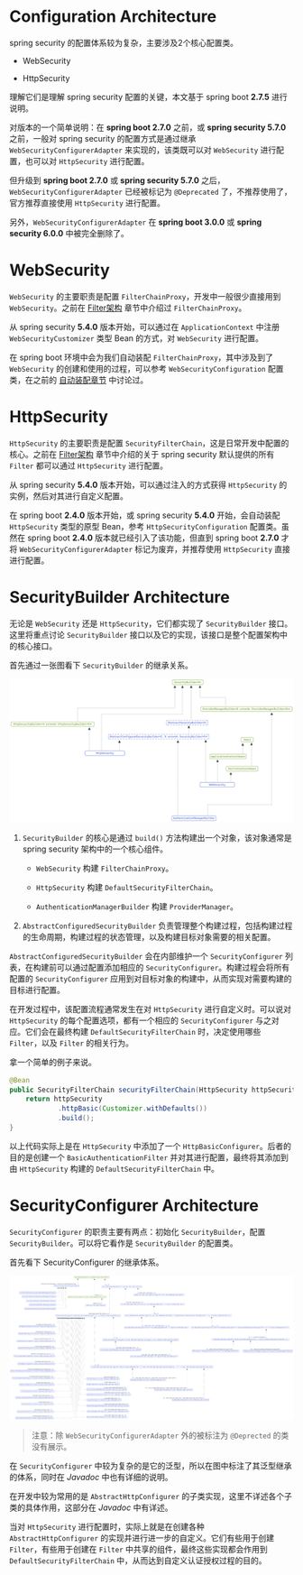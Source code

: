 # Configuration Architecture

spring security 的配置体系较为复杂，主要涉及2个核心配置类。

- WebSecurity

- HttpSecurity

理解它们是理解 spring security 配置的关键，本文基于 spring boot **2.7.5** 进行说明。

对版本的一个简单说明：在 **spring boot 2.7.0** 之前，或 **spring security 5.7.0** 之前，一般对 spring security 的配置方式是通过继承 `WebSecurityConfigurerAdapter` 来实现的，该类既可以对 `WebSecurity` 进行配置，也可以对 `HttpSecurity` 进行配置。

但升级到 **spring boot 2.7.0** 或 **spring security 5.7.0** 之后，`WebSecurityConfigurerAdapter` 已经被标记为 `@Deprecated` 了，不推荐使用了，官方推荐直接使用 `HttpSecurity` 进行配置。

另外，`WebSecurityConfigurerAdapter` 在 **spring boot 3.0.0** 或 **spring security 6.0.0** 中被完全删除了。

# WebSecurity

`WebSecurity` 的主要职责是配置 `FilterChainProxy`，开发中一般很少直接用到 `WebSecurity`。之前在 [Filter架构](./spring-security-1-architecture.md#filter-architecture) 章节中介绍过 `FilterChainProxy`。

从 spring security **5.4.0** 版本开始，可以通过在 `ApplicationContext` 中注册 `WebSecurityCustomizer` 类型 Bean 的方式，对 `WebSecurity` 进行配置。

在 spring boot 环境中会为我们自动装配 `FilterChainProxy`，其中涉及到了 `WebSecurity` 的创建和使用的过程，可以参考 `WebSecurityConfiguration` 配置类，在之前的 [自动装配章节](./spring-security-1-architecture.md#auto-configure-by-spring-boot) 中讨论过。

# HttpSecurity

`HttpSecurity` 的主要职责是配置 `SecurityFilterChain`，这是日常开发中配置的核心。之前在 [Filter架构](./spring-security-1-architecture.md#filter-architecture) 章节中介绍的关于 spring security 默认提供的所有 `Filter` 都可以通过 `HttpSecurity` 进行配置。

从 spring security **5.4.0** 版本开始，可以通过注入的方式获得 `HttpSecurity` 的实例，然后对其进行自定义配置。

在 spring boot **2.4.0** 版本开始，或 spring security **5.4.0** 开始，会自动装配 `HttpSecurity` 类型的原型 Bean，参考 `HttpSecurityConfiguration` 配置类。虽然在 spring boot **2.4.0** 版本就已经引入了该功能，但直到 spring boot **2.7.0** 才将 `WebSecurityConfigurerAdapter` 标记为废弃，并推荐使用 `HttpSecurity` 直接进行配置。

# SecurityBuilder Architecture

无论是 `WebSecurity` 还是 `HttpSecurity`，它们都实现了 `SecurityBuilder` 接口。这里将重点讨论 `SecurityBuilder` 接口以及它的实现，该接口是整个配置架构中的核心接口。

首先通过一张图看下 `SecurityBuilder` 的继承关系。

![SecurityBuilder继承体系](./img/type.SecurityBuilder.excalidraw.png)

1. `SecurityBuilder` 的核心是通过 `build()` 方法构建出一个对象，该对象通常是 spring security 架构中的一个核心组件。

    - `WebSecurity` 构建 `FilterChainProxy`。

    - `HttpSecurity` 构建 `DefaultSecurityFilterChain`。

    - `AuthenticationManagerBuilder` 构建 `ProviderManager`。

2. `AbstractConfiguredSecurityBuilder` 负责管理整个构建过程，包括构建过程的生命周期，构建过程的状态管理，以及构建目标对象需要的相关配置。

`AbstractConfiguredSecurityBuilder` 会在内部维护一个 `SecurityConfigurer` 列表，在构建前可以通过配置添加相应的 `SecurityConfigurer`。构建过程会将所有配置的 `SecurityConfigurer` 应用到对目标对象的构建中，从而实现对需要构建的目标进行配置。

在开发过程中，该配置流程通常发生在对 `HttpSecurity` 进行自定义时。可以说对 `HttpSecurity` 的每个配置选项，都有一个相应的 `SecurityConfigurer` 与之对应。它们会在最终构建 `DefaultSecurityFilterChain` 时，决定使用哪些 `Filter`，以及 `Filter` 的相关行为。

拿一个简单的例子来说。

```java
@Bean
public SecurityFilterChain securityFilterChain(HttpSecurity httpSecurity) throws Exception {
    return httpSecurity
            .httpBasic(Customizer.withDefaults())
            .build();
}
```

以上代码实际上是在 `HttpSecurity` 中添加了一个 `HttpBasicConfigurer`。后者的目的是创建一个 `BasicAuthenticationFilter` 并对其进行配置，最终将其添加到由 `HttpSecurity` 构建的 `DefaultSecurityFilterChain` 中。

# SecurityConfigurer Architecture

`SecurityConfigurer` 的职责主要有两点：初始化 `SecurityBuilder`，配置`SecurityBuilder`。可以将它看作是 `SecurityBuilder` 的配置类。

首先看下 SecurityConfigurer 的继承体系。

![SecurityConfigurer继承体系](./img/type.SecurityConfigurer.excalidraw.png)

> 注意：除 `WebSecurityConfigurerAdapter` 外的被标注为 `@Deprected` 的类没有展示。

在 `SecurityConfigurer` 中较为复杂的是它的泛型，所以在图中标注了其泛型继承的体系，同时在 *Javadoc* 中也有详细的说明。

在开发中较为常用的是 `AbstractHttpConfigurer` 的子类实现，这里不详述各个子类的具体作用，这部分在 *Javadoc* 中有详述。

当对 `HttpSecurity` 进行配置时，实际上就是在创建各种 `AbstractHttpConfigurer` 的实现并进行进一步的自定义。它们有些用于创建 `Filter`，有些用于创建在 `Filter` 中共享的组件，最终这些实现都会作用到 `DefaultSecurityFilterChain` 中，从而达到自定义认证授权过程的目的。
